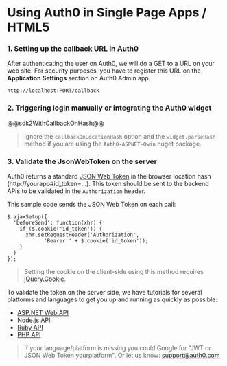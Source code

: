 # Using Auth0 in Single Page Apps / HTML5

### 1. Setting up the callback URL in Auth0

  <div class="setup-callback">
  <p>After authenticating the user on Auth0, we will do a GET to a URL on your web site. For security purposes, you have to register this URL  on the <strong>Application Settings</strong> section on Auth0 Admin app.</p>

  <pre><code>http://localhost:PORT/callback</pre></code>
  </div>

### 2. Triggering login manually or integrating the Auth0 widget

@@sdk2WithCallbackOnHash@@

> Ignore the `callbackOnLocationHash` option and the `widget.parseHash` method if you are using the `Auth0-ASPNET-Owin` nuget package.

### 3. Validate the JsonWebToken on the server

Auth0 returns a standard [JSON Web Token](http://tools.ietf.org/html/draft-ietf-oauth-json-web-token-12) in the browser location hash (http://yourapp#id_token=...). This token should be sent to the backend APIs to be validated in the `Authorization` header.

This sample code sends the JSON Web Token on each call:

    $.ajaxSetup({
      'beforeSend': function(xhr) {
        if ($.cookie('id_token')) {        
          xhr.setRequestHeader('Authorization', 
                'Bearer ' + $.cookie('id_token'));
        }
      }
    });

> Setting the cookie on the client-side using this method requires [jQuery.Cookie](https://github.com/carhartl/jquery-cookie).

To validate the token on the server side, we have tutorials for several platforms and languages to get you up and running as quickly as possible:

* [ASP.NET Web API](aspnetwebapi-tutorial)
* [Node.js API](nodeapi-tutorial)
* [Ruby API](rubyapi-tutorial)
* [PHP API](phpapi-tutorial)

> If your language/platform is missing you could Google for "JWT or JSON Web Token yourplatform". Or let us know: [support@auth0.com](mailto:support@auth0.com)
 
